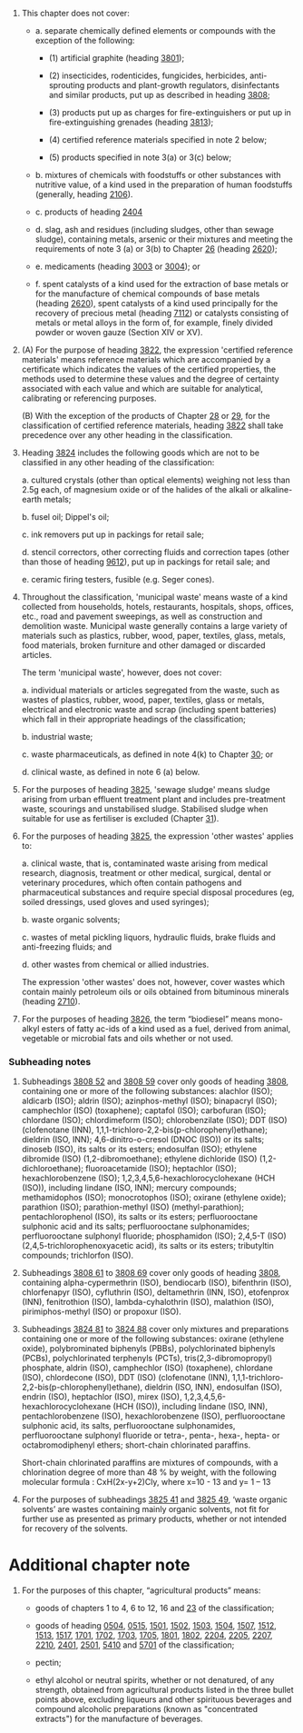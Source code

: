 1. This chapter does not cover:

    - a. separate chemically defined elements or compounds with the exception of the following:

      - (1) artificial graphite (heading [3801](/headings/3801));

      - (2) insecticides, rodenticides, fungicides, herbicides, anti-sprouting products and plant-growth regulators, disinfectants and similar products, put up as described in heading [3808](/headings/3808);

      - (3) products put up as charges for fire-extinguishers or put up in fire-extinguishing grenades (heading [3813](/headings/3813));

      - (4) certified reference materials specified in note 2 below;

      - (5) products specified in note 3(a) or 3(c) below;
    
    - b. mixtures of chemicals with foodstuffs or other substances with nutritive value, of a kind used in the preparation of human foodstuffs (generally, heading [2106](/headings/2106)).

    - c. products of heading [2404](/headings/2404)

    - d. slag, ash and residues (including sludges, other than sewage sludge), containing metals, arsenic or their mixtures and meeting the requirements of note 3 (a) or 3(b) to Chapter [26](/chapters/26) (heading [2620](/headings/2620));

    - e. medicaments (heading [3003](/headings/3003) or [3004](/headings/3004)); or

    - f. spent catalysts of a kind used for the extraction of base metals or for the manufacture of chemical compounds of base metals (heading [2620](/headings/2620)), spent catalysts of a kind used principally for the recovery of precious metal (heading [7112](/headings/7112)) or catalysts consisting of metals or metal alloys in the form of, for example, finely divided powder or woven gauze (Section XIV or XV).


2. (A) For the purpose of heading [3822](/headings/3822), the expression 'certified reference materials' means reference materials which are accompanied by a certificate which indicates the values of the certified properties, the methods used to determine these values and the degree of certainty associated with each value and which are suitable for analytical, calibrating or referencing purposes.

    (B) With the exception of the products of Chapter [28](/chapters/28) or [29](/chapters/29), for the classification of certified reference materials, heading [3822](/headings/3822) shall take precedence over any other heading in the classification.

3. Heading [3824](/headings/3824) includes the following goods which are not to be classified in any other heading of the classification:

    a. cultured crystals (other than optical elements) weighing not less than 2.5g each, of magnesium oxide or of the halides of the alkali or alkaline-earth metals;
    
    b. fusel oil; Dippel's oil;
    
    c. ink removers put up in packings for retail sale;
    
    d. stencil correctors, other correcting fluids and correction tapes (other than those of heading [9612](/headings/9612)), put up in packings for retail sale; and
    
    e. ceramic firing testers, fusible (e.g. Seger cones).

4. Throughout the classification, 'municipal waste' means waste of a kind collected from households, hotels, restaurants, hospitals, shops, offices, etc., road and pavement sweepings, as well as construction and demolition waste. Municipal waste generally contains a large variety of materials such as plastics, rubber, wood, paper, textiles, glass, metals, food materials, broken furniture and other damaged or discarded articles.

    The term 'municipal waste', however, does not cover:
    
    a. individual materials or articles segregated from the waste, such as wastes of plastics, rubber, wood, paper, textiles, glass or metals, electrical and electronic waste and scrap (including spent batteries) which fall in their appropriate headings of the classification;
    
    b. industrial waste;
    
    c. waste pharmaceuticals, as defined in note 4(k) to Chapter [30](/chapters/30); or
    
    d. clinical waste, as defined in note 6 (a) below.

5. For the purposes of heading [3825](/headings/3825), 'sewage sludge' means sludge arising from urban effluent treatment plant and includes pre-treatment waste, scourings and unstabilised sludge. Stabilised sludge when suitable for use as fertiliser is excluded (Chapter [31](/chapters/31)).

6. For the purposes of heading [3825](/headings/3825), the expression 'other wastes' applies to:

    a. clinical waste, that is, contaminated waste arising from medical research, diagnosis, treatment or other medical, surgical, dental or veterinary procedures, which often contain pathogens and pharmaceutical substances and require special disposal procedures (eg, soiled dressings, used gloves and used syringes);
    
    b. waste organic solvents;
    
    c. wastes of metal pickling liquors, hydraulic fluids, brake fluids and anti-freezing fluids; and
    
    d. other wastes from chemical or allied industries.
    
    The expression 'other wastes' does not, however, cover wastes which contain mainly petroleum oils or oils obtained from bituminous minerals (heading [2710](/headings/2710)).
    
7. For the purposes of heading [3826](/headings/3826), the term “biodiesel” means mono-alkyl esters of fatty ac-ids of a kind used as a fuel, derived from animal, vegetable or microbial fats and oils whether or not used. 

### Subheading notes

1. Subheadings [3808 52](/subheadings/3808520000-80) and [3808 59](/subheadings/3808590000-80) cover only goods of heading [3808](/headings/3808), containing one or more of the following substances: alachlor (ISO); aldicarb (ISO); aldrin (ISO); azinphos-methyl (ISO); binapacryl (ISO); camphechlor (ISO) (toxaphene); captafol (ISO); carbofuran (ISO); chlordane (ISO); chlordimeform (ISO); chlorobenzilate (ISO); DDT (ISO) (clofenotane (INN), 1,1,1-trichloro-2,2-bis(p-chlorophenyl)ethane); dieldrin (ISO, INN); 4,6-dinitro-o-cresol (DNOC (ISO)) or its salts; dinoseb (ISO), its salts or its esters; endosulfan (ISO); ethylene dibromide (ISO) (1,2-dibromoethane); ethylene dichloride (ISO) (1,2-dichloroethane); fluoroacetamide (ISO); heptachlor (ISO); hexachlorobenzene (ISO); 1,2,3,4,5,6-hexachlorocyclohexane (HCH (ISO)), including lindane (ISO, INN); mercury compounds; methamidophos (ISO); monocrotophos (ISO); oxirane (ethylene oxide); parathion (ISO); parathion-methyl (ISO) (methyl-parathion); pentachlorophenol (ISO), its salts or its esters; perfluorooctane sulphonic acid and its salts; perfluorooctane sulphonamides; perfluorooctane sulphonyl fluoride; phosphamidon (ISO); 2,4,5-T (ISO) (2,4,5-trichlorophenoxyacetic acid), its salts or its esters; tributyltin compounds; trichlorfon (ISO).

2. Subheadings [3808 61](/subheadings/3808610000-80) to [3808 69](/subheadings/3808690000-80) cover only goods of heading [3808](/headings/3808), containing alpha-cypermethrin (ISO), bendiocarb (ISO), bifenthrin (ISO), chlorfenapyr (ISO), cyfluthrin (ISO), deltamethrin (INN, ISO), etofenprox (INN), fenitrothion (ISO), lambda-cyhalothrin (ISO), malathion (ISO), pirimiphos-methyl (ISO) or propoxur (ISO).

3. Subheadings [3824 81](/subheadings/3824810000-80) to [3824 88](/subheadings/3824880000-80) cover only mixtures and preparations containing one or more of the following substances: oxirane (ethylene oxide), polybrominated biphenyls (PBBs), polychlorinated biphenyls (PCBs), polychlorinated terphenyls (PCTs), tris(2,3-dibromopropyl) phosphate, aldrin (ISO), camphechlor (ISO) (toxaphene), chlordane (ISO), chlordecone (ISO), DDT (ISO) (clofenotane (INN), 1,1,1-trichloro-2,2-bis(p-chlorophenyl)ethane), dieldrin (ISO, INN), endosulfan (ISO), endrin (ISO), heptachlor (ISO), mirex (ISO), 1,2,3,4,5,6-hexachlorocyclohexane (HCH (ISO)), including lindane (ISO, INN), pentachlorobenzene (ISO), hexachlorobenzene (ISO), perfluorooctane sulphonic acid, its salts, perfluorooctane sulphonamides, perfluorooctane sulphonyl fluoride or tetra-, penta-, hexa-, hepta- or octabromodiphenyl ethers; short-chain chlorinated paraffins.

    Short-chain chlorinated paraffins are mixtures of compounds, with a chlorination degree of more than 48 % by weight, with the following molecular formula : CxH(2x-y+2)Cly, where x=10 - 13 and y= 1 – 13 

4. For the purposes of subheadings [3825 41](/subheadings/3825410000-80) and [3825 49](/subheadings/3825490000-80), ‘waste organic solvents’ are wastes containing mainly organic solvents, not fit for further use as presented as primary products, whether or not intended for recovery of the solvents.

# Additional chapter note

1. For the purposes of this chapter, “agricultural products” means:

    - goods of chapters 1 to 4, 6 to 12, 16 and [23](/chapters/23) of the classification;
    
    - goods of heading [0504](/headings/0504), [0515](/headings/0515), [1501](/headings/1501), [1502](/headings/1502), [1503](/headings/1503), [1504](/headings/1504), [1507](/headings/1507), [1512](/headings/1512), [1513](/headings/1513), [1517](/headings/1517), [1701](/headings/1701), [1702](/headings/1702), [1703](/headings/1703), [1705](/headings/1705), [1801](/headings/1801), [1802](/headings/1802), [2204](/headings/2204), [2205](/headings/2205), [2207](/headings/2207), [2210](/headings/2210), [2401](/headings/2401), [2501](/headings/2501), [5410](/headings/5410) and [5701](/headings/5701) of the classification;
    
    - pectin;
    
    - ethyl alcohol or neutral spirits, whether or not denatured, of any strength, obtained from agricultural products listed in the three bullet points above, excluding liqueurs and other spirituous beverages and compound alcoholic preparations (known as "concentrated extracts") for the manufacture of beverages.
